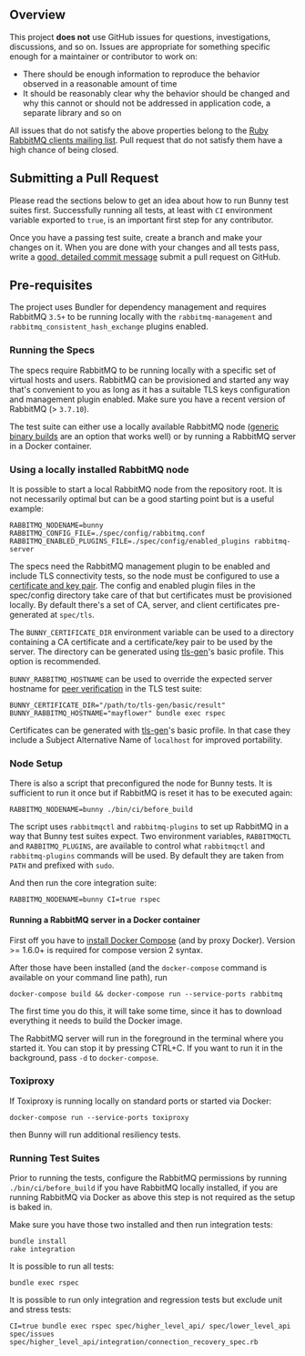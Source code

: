 ## Overview

This project **does not** use GitHub issues for questions, investigations, discussions, and so on.
Issues are appropriate for something specific enough for a maintainer or contributor to work on:

 * There should be enough information to reproduce the behavior observed in a reasonable amount of time
 * It should be reasonably clear why the behavior should be changed and why this cannot or should not be addressed
   in application code, a separate library and so on

 All issues that do not satisfy the above properties belong to the [Ruby RabbitMQ clients mailing list](http://groups.google.com/forum/#!forum/ruby-amqp). Pull request that do not satisfy them have a high chance
 of being closed.

## Submitting a Pull Request

Please read the sections below to get an idea about how to run Bunny test suites first. Successfully
running all tests, at least with `CI` environment variable exported to `true`, is an important
first step for any contributor.

Once you have a passing test suite, create a branch and make your changes on it.
When you are done with your changes and all
tests pass, write a [good, detailed commit message](http://tbaggery.com/2008/04/19/a-note-about-git-commit-messages.html) submit a pull request on GitHub.

## Pre-requisites

The project uses Bundler for dependency management and requires RabbitMQ `3.5+` to be running
locally with the `rabbitmq-management` and `rabbitmq_consistent_hash_exchange` plugins enabled.

### Running the Specs

The specs require RabbitMQ to be running locally with a specific set of virtual hosts
and users. RabbitMQ can be provisioned and started any way that's convenient to you
as long as it has a suitable TLS keys configuration and management plugin enabled.
Make sure you have a recent version of RabbitMQ (> `3.7.10`).

The test suite can either use a locally available RabbitMQ node ([generic binary builds](http://www.rabbitmq.com/install-generic-unix.html)
are an option that works well) or by running a RabbitMQ server in a Docker container.

### Using a locally installed RabbitMQ node

It is possible to start a local RabbitMQ node from the repository root. It is not necessarily
optimal but can be a good starting point but is a useful example:

```
RABBITMQ_NODENAME=bunny RABBITMQ_CONFIG_FILE=./spec/config/rabbitmq.conf RABBITMQ_ENABLED_PLUGINS_FILE=./spec/config/enabled_plugins rabbitmq-server
```

The specs need the RabbitMQ management plugin to be enabled and include TLS connectivity tests,
so the node must be configured to use a [certificate and key pair](http://www.rabbitmq.com/ssl.html#certificates-and-keys).
The config and enabled plugin files in the spec/config directory take care of that
but certificates must be provisioned locally. By default there's a set of CA, server, and client certificates pre-generated at `spec/tls`.

The `BUNNY_CERTIFICATE_DIR` environment variable can be used to a directory containing a CA certificate
and a certificate/key pair to be used by the server. The directory can be generated using
[tls-gen](https://github.com/michaelklishin/tls-gen)'s basic profile. This option is recommended.

`BUNNY_RABBITMQ_HOSTNAME` can be used to override the expected server hostname for [peer verification](http://www.rabbitmq.com/ssl.html#peer-verification) in the TLS test suite:

```
BUNNY_CERTIFICATE_DIR="/path/to/tls-gen/basic/result" BUNNY_RABBITMQ_HOSTNAME="mayflower" bundle exec rspec

```

Certificates can be generated with [tls-gen](https://github.com/michaelklishin/tls-gen)'s basic profile.
In that case they include a Subject Alternative Name of `localhost` for improved portability.


### Node Setup

There is also a script that preconfigured the node for Bunny tests. It is sufficient to run
it once but if RabbitMQ is reset it has to be executed again:

```
RABBITMQ_NODENAME=bunny ./bin/ci/before_build
```

The script uses `rabbitmqctl` and `rabbitmq-plugins`
to set up RabbitMQ in a way that Bunny test suites expect. Two environment variables,
`RABBITMQCTL` and `RABBITMQ_PLUGINS`, are available to control what `rabbitmqctl` and
`rabbitmq-plugins` commands will be used. By default they are taken from `PATH`
and prefixed with `sudo`.

And then run the core integration suite:

```
RABBITMQ_NODENAME=bunny CI=true rspec
```

#### Running a RabbitMQ server in a Docker container

First off you have to [install Docker Compose](https://docker.github.io/compose/install/) (and by proxy Docker).
Version >= 1.6.0+ is required for compose version 2 syntax.

After those have been installed (and the `docker-compose` command is available on your command line path), run

```
docker-compose build && docker-compose run --service-ports rabbitmq
```

The first time you do this, it will take some time, since it has to download everything it needs
to build the Docker image.

The RabbitMQ server will run in the foreground in the terminal where you started it. You can stop
it by pressing CTRL+C. If you want to run it in the background, pass `-d` to `docker-compose`.

### Toxiproxy

If Toxiproxy is running locally on standard ports or started via Docker:

```
docker-compose run --service-ports toxiproxy
```

then Bunny will run additional resiliency tests.

### Running Test Suites

Prior to running the tests, configure the RabbitMQ permissions by running `./bin/ci/before_build`
if you have RabbitMQ locally installed, if you are running RabbitMQ via Docker as above this step
is not required as the setup is baked in.

Make sure you have those two installed and then run integration tests:

    bundle install
    rake integration

It is possible to run all tests:

    bundle exec rspec

It is possible to run only integration and regression tests but exclude unit and stress tests:

    CI=true bundle exec rspec spec/higher_level_api/ spec/lower_level_api spec/issues spec/higher_level_api/integration/connection_recovery_spec.rb
